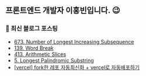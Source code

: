 ## 프론트엔드 개발자 이홍빈입니다. 😉

<!--
**Hong-been/Hong-been** is a ✨ _special_ ✨ repository because its `README.md` (this file) appears on your GitHub profile.

Here are some ideas to get you started:

- 🔭 I’m currently working on ...
- 🌱 I’m currently learning Testing Tools
- 👯 I’m looking to collaborate on ...
- 🤔 I’m looking for help with ...
- 💬 Ask me about ...
- 📫 How to reach me: ...
- 😄 Pronouns: ...
- ⚡ Fun fact: ...
-->

### 📍 최신 블로그 포스팅
<!-- https://github.com/gautamkrishnar/blog-post-workflow -->
<!-- BLOG-POST-LIST:START -->
- [673. Number of Longest Increasing Subsequence](https://velog.io/@awesome-hong/673.-Number-of-Longest-Increasing-Subsequence)
- [139. Word Break](https://velog.io/@awesome-hong/139.-Word-Break)
- [413. Arithmetic Slices](https://velog.io/@awesome-hong/413.-Arithmetic-Slices)
- [5. Longest Palindromic Substring](https://velog.io/@awesome-hong/Longest-Palindromic-Substring)
- [[vercel] fork한 레포 자동최신화 + vercel로 자동배포하기](https://velog.io/@awesome-hong/vercel-%EC%9E%90%EB%8F%99%EB%B0%B0%ED%8F%AC-%ED%99%98%EA%B2%BD-%EB%A7%8C%EB%93%A4%EA%B8%B0)
<!-- BLOG-POST-LIST:END -->
